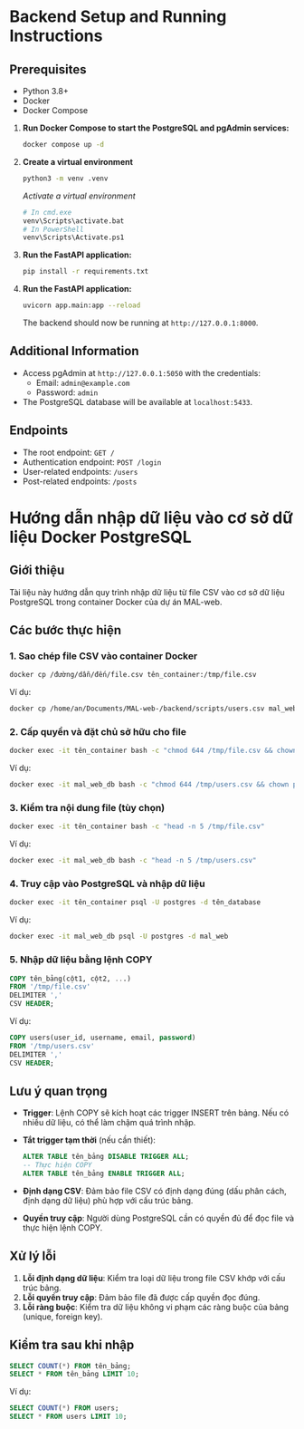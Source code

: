# Backend Setup and Running Instructions

## Prerequisites

- Python 3.8+
- Docker
- Docker Compose


1. **Run Docker Compose to start the PostgreSQL and pgAdmin services:**
   ```sh
   docker compose up -d
   ```
2. **Create a virtual environment**
   ```sh
   python3 -m venv .venv
   ```
   *Activate a virtual environment*
   ```sh
   # In cmd.exe
   venv\Scripts\activate.bat
   # In PowerShell
   venv\Scripts\Activate.ps1
   ```
3. **Run the FastAPI application:**
   ```sh
   pip install -r requirements.txt
   ```
5. **Run the FastAPI application:**
   ```sh
   uvicorn app.main:app --reload
   ```

   The backend should now be running at `http://127.0.0.1:8000`.

## Additional Information

- Access pgAdmin at `http://127.0.0.1:5050` with the credentials:
  - Email: `admin@example.com`
  - Password: `admin`
- The PostgreSQL database will be available at `localhost:5433`.

## Endpoints

- The root endpoint: `GET /`
- Authentication endpoint: `POST /login`
- User-related endpoints: `/users`
- Post-related endpoints: `/posts`


# Hướng dẫn nhập dữ liệu vào cơ sở dữ liệu Docker PostgreSQL

## Giới thiệu
Tài liệu này hướng dẫn quy trình nhập dữ liệu từ file CSV vào cơ sở dữ liệu PostgreSQL trong container Docker của dự án MAL-web.

## Các bước thực hiện

### 1. Sao chép file CSV vào container Docker

```bash
docker cp /đường/dẫn/đến/file.csv tên_container:/tmp/file.csv
```

Ví dụ:
```bash
docker cp /home/an/Documents/MAL-web-/backend/scripts/users.csv mal_web_db:/tmp/users.csv
```

### 2. Cấp quyền và đặt chủ sở hữu cho file

```bash
docker exec -it tên_container bash -c "chmod 644 /tmp/file.csv && chown postgres:postgres /tmp/file.csv"
```

Ví dụ:
```bash
docker exec -it mal_web_db bash -c "chmod 644 /tmp/users.csv && chown postgres:postgres /tmp/users.csv"
```

### 3. Kiểm tra nội dung file (tùy chọn)

```bash
docker exec -it tên_container bash -c "head -n 5 /tmp/file.csv"
```

Ví dụ:
```bash
docker exec -it mal_web_db bash -c "head -n 5 /tmp/users.csv"
```

### 4. Truy cập vào PostgreSQL và nhập dữ liệu

```bash
docker exec -it tên_container psql -U postgres -d tên_database
```

Ví dụ:
```bash
docker exec -it mal_web_db psql -U postgres -d mal_web
```

### 5. Nhập dữ liệu bằng lệnh COPY

```sql
COPY tên_bảng(cột1, cột2, ...) 
FROM '/tmp/file.csv' 
DELIMITER ',' 
CSV HEADER;
```

Ví dụ:
```sql
COPY users(user_id, username, email, password) 
FROM '/tmp/users.csv' 
DELIMITER ',' 
CSV HEADER;
```

## Lưu ý quan trọng

- **Trigger**: Lệnh COPY sẽ kích hoạt các trigger INSERT trên bảng. Nếu có nhiều dữ liệu, có thể làm chậm quá trình nhập.
- **Tắt trigger tạm thời** (nếu cần thiết):
  ```sql
  ALTER TABLE tên_bảng DISABLE TRIGGER ALL;
  -- Thực hiện COPY
  ALTER TABLE tên_bảng ENABLE TRIGGER ALL;
  ```

- **Định dạng CSV**: Đảm bảo file CSV có định dạng đúng (dấu phân cách, định dạng dữ liệu) phù hợp với cấu trúc bảng.
- **Quyền truy cập**: Người dùng PostgreSQL cần có quyền đủ để đọc file và thực hiện lệnh COPY.

## Xử lý lỗi

1. **Lỗi định dạng dữ liệu**: Kiểm tra loại dữ liệu trong file CSV khớp với cấu trúc bảng.
2. **Lỗi quyền truy cập**: Đảm bảo file đã được cấp quyền đọc đúng.
3. **Lỗi ràng buộc**: Kiểm tra dữ liệu không vi phạm các ràng buộc của bảng (unique, foreign key).

## Kiểm tra sau khi nhập

```sql
SELECT COUNT(*) FROM tên_bảng;
SELECT * FROM tên_bảng LIMIT 10;
```

Ví dụ:
```sql
SELECT COUNT(*) FROM users;
SELECT * FROM users LIMIT 10;
```
